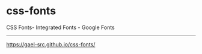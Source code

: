 # css-fonts

CSS Fonts- Integrated Fonts - Google Fonts

---

https://gael-src.github.io/css-fonts/
